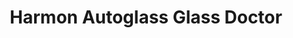 ---
title: "Harmon Autoglass Glass Doctor"
url: /dearborn-heights/harmon-autoglass-glass-doctor/
shop: Autowerkstatt
---
